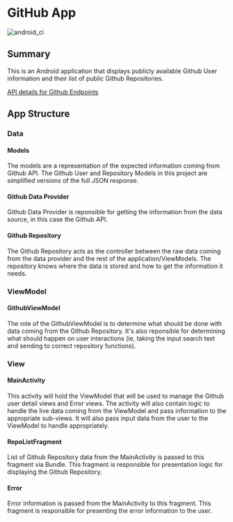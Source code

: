 
# GitHub App 
![android_ci](https://github.com/YinkaOlu/GithubApp/workflows/android_ci/badge.svg)

## Summary
This is an Android application that displays publicly available Github User information and their list of public Github Repositories. 

[API details for Github Endpoints](https://developer.github.com/v3/users/)

## App Structure

### Data
#### Models
The models are a representation of the expected information coming from Github API. The Github User and Repository Models in this project are simplified versions of the full JSON response.
#### Github Data Provider
Github Data Provider is reponsible for getting the information from the data source, in this case the Github API.
#### Github Repository
The Github Repository acts as the controller between the raw data coming from the data provider and the rest of the application/ViewModels. 
The repository knows where the data is stored and how to get the information it needs.

### ViewModel
#### GithubViewModel
The role of the GithubViewModel is to determine what should be done with data coming from the Github Repository. 
It's also reponsible for determining what should happen on user interactions (ie, taking the input search text and sending to correct repository functions).

### View
#### MainActivity
This activity will hold the ViewModel that will be used to manage the Github user detail views and Error views. The activity will also contain logic to handle the live data coming from the ViewModel and pass information to the appropriate sub-views. It will also pass input data from the user to the ViewModel to handle appropriately.

#### RepoListFragment
List of Github Repository data from the MainActivity is passed to this fragment via Bundle. This fragment is responsible for presentation logic for displaying the Github Repository.

#### Error
Error information is passed from the MainActivity to this fragment. This fragment is responsible for presenting the error information to the user.
